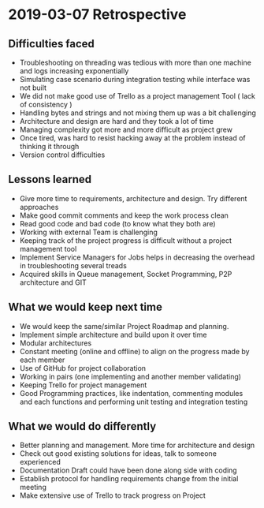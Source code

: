 # 2019-03-07 Retrospective

## Difficulties faced

* Troubleshooting on threading was tedious with more than one machine and logs increasing exponentially 
* Simulating case scenario during integration testing while interface was not built 
* We did not make good use of Trello as a project management Tool ( lack of consistency )
* Handling bytes and strings and not mixing them up was a bit challenging
* Architecture and design are hard and they took a lot of time
* Managing complexity got more and more difficult as project grew
* Once tired, was hard to resist hacking away at the problem instead of thinking it through
* Version control difficulties

## Lessons learned

* Give more time to requirements, architecture and design. Try different approaches
* Make good commit comments and keep the work process clean
* Read good code and bad code (to know what they both are)
* Working with external Team is challenging 
* Keeping track of the project progress is difficult without a project management tool  
* Implement Service Managers for Jobs helps in decreasing the overhead in troubleshooting several treads
* Acquired skills in Queue management, Socket Programming, P2P architecture and GIT

## What we would keep next time

* We would keep the same/similar Project Roadmap and planning. 
* Implement simple architecture and build upon it over time  
* Modular architectures
* Constant meeting (online and offline) to align on the progress made by each member 
* Use of GitHub for project collaboration 
* Working in pairs (one implementing  and another member validating)
* Keeping Trello for project management 
* Good Programming practices, like indentation, commenting modules and each functions and performing unit testing and integration testing

## What we would do differently

* Better planning and management. More time for architecture and design
* Check out good existing solutions for ideas, talk to someone experienced
* Documentation Draft could have been done along side with coding 
* Establish  protocol for handling requirements change from the initial meeting 
* Make extensive use of Trello to track progress on Project 

